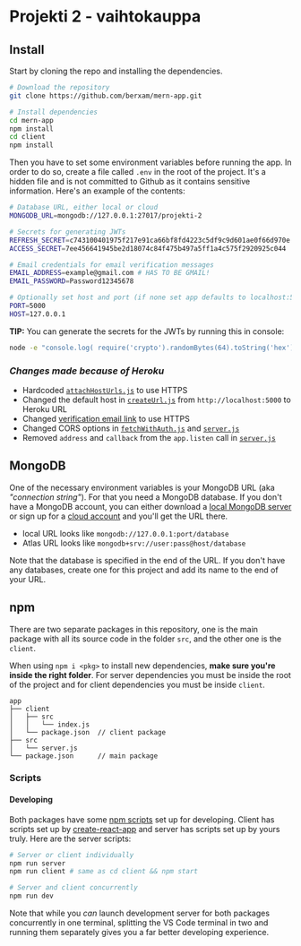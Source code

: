 # Projekti 2 - vaihtokauppa



## Install

Start by cloning the repo and installing the dependencies.

```sh
# Download the repository
git clone https://github.com/berxam/mern-app.git

# Install dependencies
cd mern-app
npm install
cd client
npm install
```

Then you have to set some environment variables before running the app. In order to do so, create a file called ```.env``` in the root of the project. It's a hidden file and is not committed to Github as it contains sensitive information. Here's an example of the contents:
```sh
# Database URL, either local or cloud
MONGODB_URL=mongodb://127.0.0.1:27017/projekti-2

# Secrets for generating JWTs
REFRESH_SECRET=c743100401975f217e91ca66bf8fd4223c5df9c9d601ae0f66d970e
ACCESS_SECRET=7ee456641945be2d18074c84f475b497a5ff1a4c575f2920925c044

# Email credentials for email verification messages
EMAIL_ADDRESS=example@gmail.com # HAS TO BE GMAIL!
EMAIL_PASSWORD=Password12345678

# Optionally set host and port (if none set app defaults to localhost:5000)
PORT=5000
HOST=127.0.0.1
```

**TIP:** You can generate the secrets for the JWTs by running this in console:
```sh
node -e "console.log( require('crypto').randomBytes(64).toString('hex') )"
```

### *Changes made because of Heroku*

- Hardcoded [```attachHostUrls.js```](./blob/master/src/middleware/attachHostUrls.js) to use HTTPS
- Changed the default host in [```createUrl.js```](./blob/master/client/src/helpers/createUrl.js) from ```http://localhost:5000``` to Heroku URL
- Changed [verification email link](./blob/master/src/models/UserModel.js#L55) to use HTTPS
- Changed CORS options in [```fetchWithAuth.js```](./blob/master/client/src/helpers/fetchWithAuth.js) and [```server.js```](./blob/master/src/server.js#L20)
- Removed ```address``` and ```callback``` from the ```app.listen``` call in [```server.js```](./blob/master/src/server.js#L32)

## MongoDB

One of the necessary environment variables is your MongoDB URL (aka *"connection string"*). For that you need a MongoDB database. If you don't have a MongoDB account, you can either download a [local MongoDB server](https://www.mongodb.com/download-center/community) or sign up for a [cloud account](https://www.mongodb.com/cloud/atlas/register) and you'll get the URL there.

- local URL looks like ```mongodb://127.0.0.1:port/database```
- Atlas URL looks like ```mongodb+srv://user:pass@host/database```

Note that the database is specified in the end of the URL. If you don't have any databases, create one for this project and add its name to the end of your URL.



## npm

There are two separate packages in this repository, one is the main package with all its source code in the folder ```src```, and the other one is the ```client```.

When using ```npm i <pkg>``` to install new dependencies, **make sure you're inside the right folder**. For server dependencies you must be inside the root of the project and for client dependencies you must be inside ```client```.

```
app
├── client
│   ├── src
│   │   └── index.js
│   └── package.json  // client package
├── src
│   └── server.js
└── package.json      // main package
```

### Scripts

#### Developing
Both packages have some [npm scripts](https://docs.npmjs.com/misc/scripts) set up for developing. Client has scripts set up by [create-react-app](https://create-react-app.dev/docs/available-scripts) and server has scripts set up by yours truly. Here are the server scripts:
```sh
# Server or client individually
npm run server
npm run client # same as cd client && npm start

# Server and client concurrently
npm run dev
```
Note that while you *can* launch development server for both packages concurrently in one terminal, splitting the VS Code terminal in two and running them separately gives you a far better developing experience.
